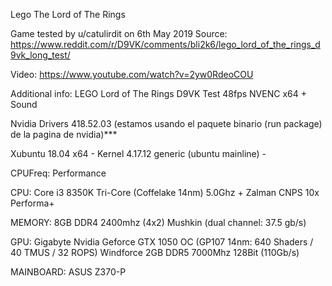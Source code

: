 Lego The Lord of The Rings

Game tested by u/catulirdit on 6th May 2019
Source:
https://www.reddit.com/r/D9VK/comments/bli2k6/lego_lord_of_the_rings_d9vk_long_test/

Video:
https://www.youtube.com/watch?v=2yw0RdeoCOU

Additional info:
LEGO Lord of The Rings D9VK Test 48fps NVENC x64 + Sound

Nvidia Drivers 418.52.03 (estamos usando el paquete binario (run package) de la pagina de nvidia)***

Xubuntu 18.04 x64 - Kernel 4.17.12 generic (ubuntu mainline) -

CPUFreq: Performance

CPU: Core i3 8350K Tri-Core (Coffelake 14nm) 5.0Ghz + Zalman CNPS 10x Performa+

MEMORY: 8GB DDR4 2400mhz (4x2) Mushkin (dual channel: 37.5 gb/s)

GPU: Gigabyte Nvidia Geforce GTX 1050 OC (GP107 14nm: 640 Shaders / 40 TMUS / 32 ROPS) Windforce 2GB DDR5 7000Mhz 128Bit (110Gb/s)

MAINBOARD: ASUS Z370-P
